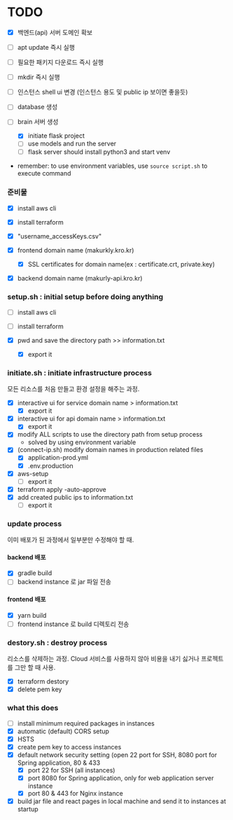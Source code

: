 # TODO

- [x] 백엔드(api) 서버 도메인 확보
- [ ] apt update 즉시 실행
- [ ] 필요한 패키지 다운로드 즉시 실행
- [ ] mkdir 즉시 실행
- [ ] 인스턴스 shell ui 변경 (인스턴스 용도 및 public ip 보이면 좋을듯)

- [ ] database 생성
- [ ] brain 서버 생성
    - [x] initiate flask project
    - [ ] use models and run the server
    - [ ] flask server should install python3 and start venv

* remember: to use environment variables, use `source script.sh` to execute command
### 준비물
- [x] install aws cli
- [x] install terraform
- [x] "username_accessKeys.csv"

- [x] frontend domain name (makurkly.kro.kr)
    - [x] SSL certificates for domain name(ex : certificate.crt, private.key)
- [x] backend domain name (makurly-api.kro.kr)

### setup.sh : initial setup before doing anything
- [ ] install aws cli
- [ ] install terraform

- [x] pwd and save the directory path >> information.txt
    - [x] export it

### initiate.sh : initiate infrastructure process
모든 리소스를 처음 만들고 환경 설정을 해주는 과정.
- [x] interactive ui for service domain name > information.txt
    - [x] export it
- [x] interactive ui for api domain name > information.txt
    - [x] export it
- [x] modify ALL scripts to use the directory path from setup process
    - solved by using environment variable
- [x] (connect-ip.sh) modify domain names in production related files
    - [x] application-prod.yml
    - [x] .env.production
- [x] aws-setup
    - [ ] export it

- [x] terraform apply -auto-approve
- [x] add created public ips to information.txt
    - [ ] export it

### update process
이미 배포가 된 과정에서 일부분만 수정해야 할 때.
#### backend 배포
- [x] gradle build
- [ ] backend instance 로 jar 파일 전송
#### frontend 배포
- [x] yarn build
- [ ] frontend instance 로 build 디렉토리 전송

### destory.sh : destroy process
리소스를 삭제하는 과정. Cloud 서비스를 사용하지 않아 비용을 내기 싫거나 프로젝트를 그만 할 때 사용.
- [x] terraform destory
- [x] delete pem key

### what this does
- [ ] install minimum required packages in instances
- [x] automatic (default) CORS setup
- [x] HSTS
- [x] create pem key to access instances
- [x] default network security setting (open 22 port for SSH, 8080 port for Spring application, 80 & 433
    - [x] port 22 for SSH (all instances)
    - [x] port 8080 for Spring application, only for web application server instance
    - [x] port 80 & 443 for Nginx instance
- [x] build jar file and react pages in local machine and send it to instances at startup
